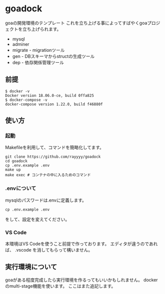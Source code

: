 # goadock
goaの開発環境のテンプレート
これを立ち上げる事によってすばやくgoaプロジェクトを立ち上げられます。

* mysql
* adminer
* migrate - migrationツール
* gen - DBスキーマからstructの生成ツール
* dep - 依存関係管理ツール

## 前提
```
$ docker -v
Docker version 18.06.0-ce, build 0ffa825
$ docker-compose -v
docker-compose version 1.22.0, build f46880f
```

## 使い方

### 起動
Makefileを利用して、コマンドを簡略化してます。
```
git clone https://github.com/rayyyy/goadock
cd goadock
cp .env.example .env
make up
make exec # コンテナの中に入るためのコマンド
```

### .envについて
mysqlのパスワードは.envに定義します。
```
cp .env.example .env
```
をして、設定を変えてください。

### VS Code
本環境はVS Codeを使うこと前提で作っております。
エディタが違うのであれば、
.vscode
を消してもらって構いません。

## 実行環境について
goaがある程度完成したら実行環境を作るってもいいかもしれません。
dockerのmulti-stage機能を使います。
ここはまた追記します。